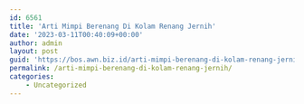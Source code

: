 ```yaml
---
id: 6561
title: 'Arti Mimpi Berenang Di Kolam Renang Jernih'
date: '2023-03-11T00:40:09+00:00'
author: admin
layout: post
guid: 'https://bos.awn.biz.id/arti-mimpi-berenang-di-kolam-renang-jernih/'
permalink: /arti-mimpi-berenang-di-kolam-renang-jernih/
categories:
    - Uncategorized
---
```


